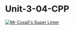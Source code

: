 # Unit-3-04-CPP
[![Mr Coxall's Super Linter](https://github.com/ICS3U-Programming-JaydenS/Unit-3-04-CPP/workflows/Mr%20Coxall's%20Super%20Linter/badge.svg)](https://github.com/ICS3U-Programming-JaydenS/Unit-3-04-CPP/actions/)
